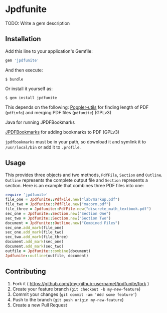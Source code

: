 # Jpdfunite

TODO: Write a gem description

## Installation

Add this line to your application's Gemfile:

```ruby
gem 'jpdfunite'
```

And then execute:

    $ bundle

Or install it yourself as:

    $ gem install jpdfunite

This depends on the following:
[Poppler-utils](http://poppler.freedesktop.org/) for finding length of PDF
(`pdfinfo`) and merging PDF files (`pdfunite`) (GPLv3)

Java for running JPDFBookmarks

[JPDFBookmarks](http://sourceforge.net/projects/jpdfbookmarks/) for adding
bookmarks to PDF (GPLv3)

`jpdfbookmarks` must be in your path, so download it and symlink it to
`/usr/local/bin` or add it to `.profile`.

## Usage

This provides three objects and two methods, `PdfFile`, `Section` and `Outline`.
`Outline` represents the complete output file and `Section` represents a
section. Here is an example that combines three PDF files into one:

``` ruby
require 'jpdfunite'
file_one = Jpdfunite::PdfFile.new("lab7markup.pdf")
file_two = Jpdfunite::PdfFile.new("macorm.pdf")
file_three = Jpdfunite::PdfFile.new("discrete_math_textbook.pdf")
sec_one = Jpdfunite::Section.new("Section One")
sec_two = Jpdfunite::Section.new("Section Two")
document = Jpdfunite::Outline.new("Combined Files")
sec_one.add_mark(file_one)
sec_one.add_mark(file_two)
sec_two.add_mark(file_three)
document.add_mark(sec_one)
document.add_mark(sec_two)
outfile = Jpdfunite::combine(document)
Jpdfunite::outline(outfile, document)
```

## Contributing

1. Fork it ( https://github.com/[my-github-username]/jpdfunite/fork )
2. Create your feature branch (`git checkout -b my-new-feature`)
3. Commit your changes (`git commit -am 'Add some feature'`)
4. Push to the branch (`git push origin my-new-feature`)
5. Create a new Pull Request
